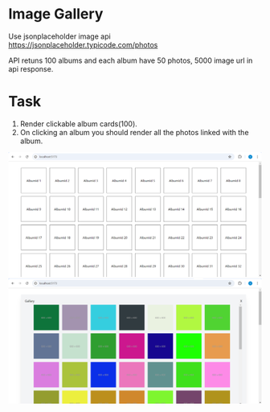 # Image Gallery

Use jsonplaceholder image api https://jsonplaceholder.typicode.com/photos

API retuns 100 albums and each album have 50 photos, 5000 image url in api response.


# Task
1. Render clickable album cards(100).
2. On clicking an album you should render all the photos linked with the album.

![image1](src/assets/image1.png)
![image2](src/assets/image2.png)